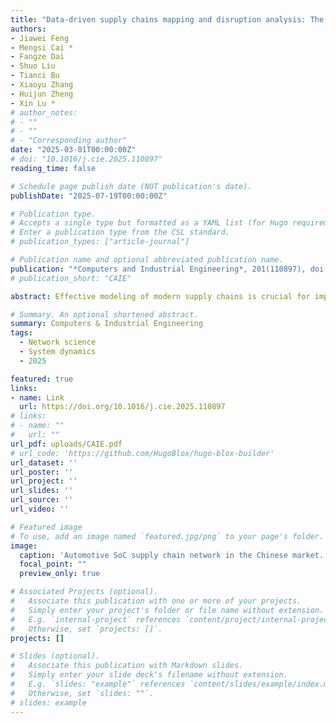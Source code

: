 ```yaml
---
title: "Data-driven supply chains mapping and disruption analysis: The case of automotive SoC enterprises in China"
authors:
- Jiawei Feng
- Mengsi Cai *
- Fangze Dai
- Shuo Liu
- Tianci Bu
- Xiaoyu Zhang
- Huijun Zheng
- Xin Lu *
# author_notes:
# - ""
# - ""
# - "Corresponding author"
date: "2025-03-01T00:00:00Z"
# doi: "10.1016/j.cie.2025.110897"
reading_time: false

# Schedule page publish date (NOT publication's date).
publishDate: "2025-07-19T00:00:00Z"

# Publication type.
# Accepts a single type but formatted as a YAML list (for Hugo requirements).
# Enter a publication type from the CSL standard.
# publication_types: ["article-journal"]

# Publication name and optional abbreviated publication name.
publication: "*Computers and Industrial Engineering*, 201(110897), doi: 10.1016/j.cie.2025.110897"
# publication_short: "CAIE"

abstract: Effective modeling of modern supply chains is crucial for improving visibility, mitigating systemic risks, and developing resilient strategies. However, data limitations imposed by industry sensitivity and competition have hindered research in this area. Combining big data and complex network theory, this study introduces an Open Supplier Knowledge Extraction and Complement (OSKEC) approach, incorporating cross-domain named entity recognition, firm entity fuzzy matching, and supplier relation inferring, to construct highly reliable supply chain networks from limited information. Applying OSKEC on the Chinese automotive Systems-on-Chips (SoCs) industry approves its effectiveness in enhancing supply chain visibility and resilience. Topological analysis for the built supply chain network reveals a clear scale-free degree distribution, implying a strong heterogeneity for the interdependence of entities in the network. Specifically, NVIDIA, Qualcomm, and Mobileye occupy the majority share of the automotive SoC market in China, while local enterprises only hold a smaller portion. We further develop two interaction disruption models (IDMs) which simulate the impact of various disturbances on firms with different recovery capacities and risk-transfer strategies, and find that a risk-transfer enterprise strategy may lead to a rapid collapse of the network in the early stages of disruptions. In general, the study improves the understanding of modern supply chain dynamics and inform effective risk management strategies in the Chinese automotive SoC sector.

# Summary. An optional shortened abstract.
summary: Computers & Industrial Engineering
tags:
  - Network science
  - System dynamics
  - 2025

featured: true
links:
- name: Link
  url: https://doi.org/10.1016/j.cie.2025.110897
# links:
# - name: ""
#   url: ""
url_pdf: uploads/CAIE.pdf
# url_code: 'https://github.com/HugoBlox/hugo-blox-builder'
url_dataset: ''
url_poster: ''
url_project: ''
url_slides: ''
url_source: ''
url_video: ''

# Featured image
# To use, add an image named `featured.jpg/png` to your page's folder. 
image:
  caption: 'Automotive SoC supply chain network in the Chinese market.'
  focal_point: ""
  preview_only: true

# Associated Projects (optional).
#   Associate this publication with one or more of your projects.
#   Simply enter your project's folder or file name without extension.
#   E.g. `internal-project` references `content/project/internal-project/index.md`.
#   Otherwise, set `projects: []`.
projects: []

# Slides (optional).
#   Associate this publication with Markdown slides.
#   Simply enter your slide deck's filename without extension.
#   E.g. `slides: "example"` references `content/slides/example/index.md`.
#   Otherwise, set `slides: ""`.
# slides: example
---
```


<!-- {{% callout note %}}
Click the *Cite* button above to demo the feature to enable visitors to import publication metadata into their reference management software.
{{% /callout %}}

{{% callout note %}}
Create your slides in Markdown - click the *Slides* button to check out the example.
{{% /callout %}} -->
<!-- 
Add the publication's **full text** or **supplementary notes** here. You can use rich formatting such as including [code, math, and images](https://docs.hugoblox.com/content/writing-markdown-latex/). -->

